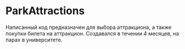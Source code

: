 # ParkAttractions
Написанный код предназначен для выбора аттракциона, а также покупки билета на аттракцион. Создавался в течении 4 месяцев, на парах в университете. 
